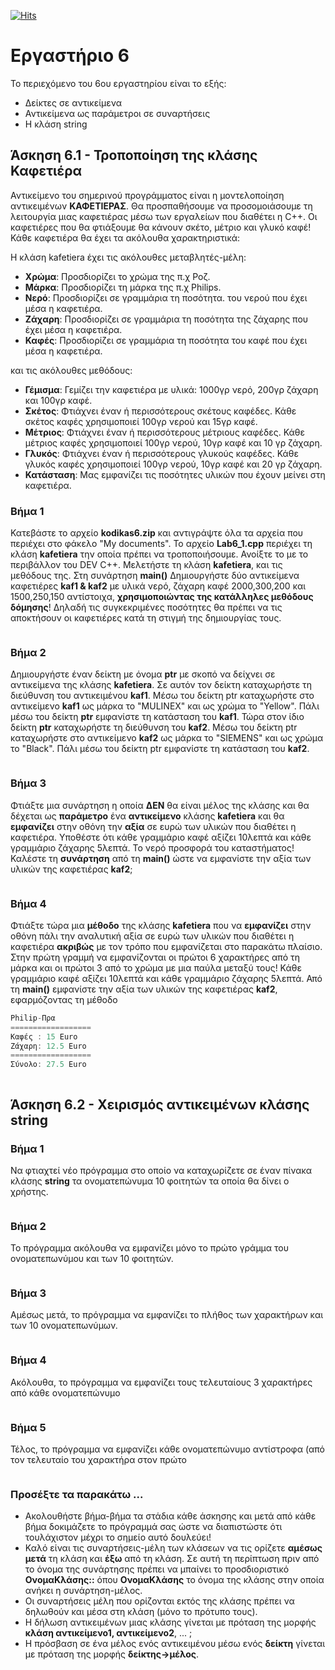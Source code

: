 [![Hits](https://hits.seeyoufarm.com/api/count/incr/badge.svg?url=https%3A%2F%2Feffie375.github.io%2FTPTE-AEGEAN&count_bg=%23E3802B&title_bg=%2307359E&icon=internetarchive.svg&icon_color=%23E7E7E7&title=%CE%A0%CF%81%CE%BF%CE%B2%CE%BF%CE%BB%CE%AD%CF%82&edge_flat=false)](https://hits.seeyoufarm.com)

# Εργαστήριο 6

Το περιεχόμενο του 6ου εργαστηρίου είναι το εξής:

- Δείκτες σε αντικείµενα
- Αντικείµενα ως παράµετροι σε συναρτήσεις
- Η κλάση string

## Άσκηση 6.1 - Τροποποίηση της κλάσης Καφετιέρα

Αντικείµενο του σηµερινού προγράµµατος είναι η µοντελοποίηση αντικειµένων **ΚΑΦΕΤΙΕΡΑΣ**. Θα προσπαθήσουµε να προσοµοιάσουµε τη λειτουργία µιας καφετιέρας µέσω των εργαλείων που διαθέτει η C++. Οι καφετιέρες που θα φτιάξουµε θα κάνουν σκέτο, µέτριο και γλυκό καφέ! Κάθε καφετιέρα θα έχει τα ακόλουθα χαρακτηριστικά:

Η κλάση kafetiera έχει τις ακόλουθες µεταβλητές-µέλη:

- **Χρώµα**: Προσδιορίζει το χρώµα της π.χ Ροζ.
- **Μάρκα**: Προσδιορίζει τη µάρκα της π.χ Philips.
- **Νερό**: Προσδιορίζει σε γραµµάρια τη ποσότητα.
του νερού που έχει µέσα η καφετιέρα.
- **Ζάχαρη**: Προσδιορίζει σε γραµµάρια τη ποσότητα της ζάχαρης που έχει µέσα η καφετιέρα.
- **Καφές**: Προσδιορίζει σε γραµµάρια τη ποσότητα του καφέ που έχει µέσα η καφετιέρα.

και τις ακόλουθες µεθόδους:

- **Γέµισµα**: Γεµίζει την καφετιέρα µε υλικά: 1000γρ νερό, 200γρ ζάχαρη και 100γρ καφέ.
- **Σκέτος**: Φτιάχνει έναν ή περισσότερους σκέτους καφέδες. Κάθε σκέτος καφές χρησιµοποιεί 100γρ νερού και 15γρ καφέ.
- **Μέτριος**: Φτιάχνει έναν ή περισσότερους µέτριους καφέδες. Κάθε µέτριος καφές χρησιµοποιεί 100γρ νερού, 10γρ καφέ και 10 γρ ζάχαρη.
- **Γλυκός**: Φτιάχνει έναν ή περισσότερους γλυκούς καφέδες. Κάθε γλυκός καφές χρησιµοποιεί 100γρ νερού, 10γρ καφέ και 20 γρ ζάχαρη.
- **Κατάσταση**: Μας εµφανίζει τις ποσότητες υλικών που έχουν µείνει στη καφετιέρα.

### Βήμα 1

Κατεβάστε το αρχείο **kodikas6.zip** και αντιγράψτε όλα τα αρχεία που περιέχει στο φάκελο "My documents". Το αρχείο **Lab6_1.cpp** περιέχει τη κλάση **kafetiera** την οποία πρέπει να τροποποιήσουµε. Ανοίξτε το µε το περιβάλλον του DEV C++.
Μελετήστε τη κλάση **kafetiera**, και τις µεθόδους της. Στη συνάρτηση **main()**
Δηµιουργήστε δύο αντικείµενα καφετιέρες **kaf1 & kaf2** µε υλικά νερό, ζάχαρη καφέ 2000,300,200 και 1500,250,150 αντίστοιχα, **χρησιµοποιώντας της κατάλληλες µεθόδους δόµησης**! Δηλαδή τις συγκεκριµένες ποσότητες θα πρέπει να τις αποκτήσουν οι καφετιέρες κατά τη στιγµή της δηµιουργίας τους.

```c++

```

### Βήμα 2

Δηµιουργήστε έναν δείκτη µε όνοµα **ptr** µε σκοπό να δείχνει σε αντικείµενα της κλάσης **kafetiera**. Σε αυτόν τον δείκτη καταχωρήστε τη διεύθυνση του αντικειµένου **kaf1**. Μέσω του δείκτη ptr καταχωρήστε στο αντικείµενο **kaf1** ως µάρκα το "MULINEX" και ως χρώµα το "Yellow". Πάλι µέσω του δείκτη **ptr** εµφανίστε τη κατάσταση του **kaf1**. Τώρα στον ίδιο δείκτη **ptr** καταχωρήστε τη διεύθυνση του **kaf2**. Μέσω του δείκτη ptr καταχωρήστε στο αντικείµενο **kaf2** ως µάρκα το "SIEMENS" και ως χρώµα το "Black". Πάλι µέσω του δείκτη ptr εµφανίστε τη κατάσταση του **kaf2**.

```c++

```

### Βήμα 3

Φτιάξτε µια συνάρτηση η οποία **ΔΕΝ** θα είναι µέλος της κλάσης και θα δέχεται ως **παράµετρο** ένα **αντικείµενο** κλάσης **kafetiera** και θα **εµφανίζει** στην οθόνη την **αξία** σε ευρώ των υλικών που διαθέτει η καφετιέρα. Υποθέστε ότι κάθε γραµµάριο καφέ αξίζει 10λεπτά και κάθε γραµµάριο ζάχαρης 5λεπτά. Το νερό προσφορά του καταστήµατος!
Καλέστε τη **συνάρτηση** από τη **main()** ώστε να εµφανίστε την αξία των υλικών της καφετιέρας **kaf2**;

```c++

```

### Βήμα 4

Φτιάξτε τώρα µια **µέθοδο** της κλάσης **kafetiera** που να **εµφανίζει** στην οθόνη πάλι την αναλυτική αξία σε ευρώ των υλικών που διαθέτει η καφετιέρα **ακριβώς** µε τον τρόπο που εµφανίζεται στο παρακάτω πλαίσιο. Στην πρώτη γραµµή να εµφανίζονται οι πρώτοι 6 χαρακτήρες από τη µάρκα και οι πρώτοι 3 από το χρώµα µε µια παύλα µεταξύ τους! Κάθε γραµµάριο καφέ αξίζει 10λεπτά και κάθε γραµµάριο ζάχαρης 5λεπτά. Από τη **main()** εµφανίστε την αξία των υλικών της καφετιέρας **kaf2**, εφαρµόζοντας τη µέθοδο

```c++
Philip-Πρα
==================
Καφές : 15 Euro
Ζάχαρη: 12.5 Euro
==================
Σύνολο: 27.5 Euro
```

```c++

```

## Άσκηση 6.2 - Χειρισµός αντικειµένων κλάσης string

### Βήμα 1

Να φτιαχτεί νέο πρόγραµµα στο οποίο να καταχωρίζετε σε έναν πίνακα κλάσης **string** τα ονοµατεπώνυµα 10 φοιτητών τα οποία θα δίνει ο χρήστης.

```c++

```

### Βήμα 2

Το πρόγραµµα ακόλουθα να εµφανίζει µόνο το πρώτο γράµµα του ονοµατεπωνύµου και των 10 φοιτητών.

```c++

```

### Βήμα 3

Αµέσως µετά, το πρόγραµµα να εµφανίζει το πλήθος των χαρακτήρων και των 10 ονοµατεπωνύµων.

```c++

```

### Βήμα 4

Ακόλουθα, το πρόγραµµα να εµφανίζει τους τελευταίους 3 χαρακτήρες από κάθε ονοµατεπώνυµο

```c++

```

### Βήμα 5

Τέλος, το πρόγραµµα να εµφανίζει κάθε ονοµατεπώνυµο αντίστροφα (από τον τελευταίο του χαρακτήρα στον πρώτο

```c++

```

### Προσέξτε τα παρακάτω ...

- Ακολουθήστε βήµα-βήµα τα στάδια κάθε άσκησης και µετά από κάθε βήµα δοκιµάζετε το πρόγραµµά σας ώστε να διαπιστώστε ότι τουλάχιστον µέχρι το σηµείο αυτό δουλεύει!
- Καλό είναι τις συναρτήσεις-µέλη των κλάσεων να τις ορίζετε **αµέσως µετά** τη κλάση και **έξω** από τη κλάση. Σε αυτή τη περίπτωση πριν από το όνοµα της συνάρτησης πρέπει να µπαίνει το προσδιοριστικό **ΟνοµαΚλάσης::** όπου **ΟνοµαΚλάσης** το όνοµα της κλάσης στην οποία ανήκει η συνάρτηση-µέλος.
- Οι συναρτήσεις µέλη που ορίζονται εκτός της κλάσης πρέπει να δηλωθούν και µέσα στη κλάση (µόνο το πρότυπο τους).
- Η δήλωση αντικειµένων µιας κλάσης γίνεται µε πρόταση της µορφής
**κλάση αντικείµενο1, αντικείµενο2**, ... ;
- Η πρόσβαση σε ένα µέλος ενός αντικειµένου µέσω ενός **δείκτη** γίνεται µε πρόταση της µορφής **δείκτης->µέλος**.
